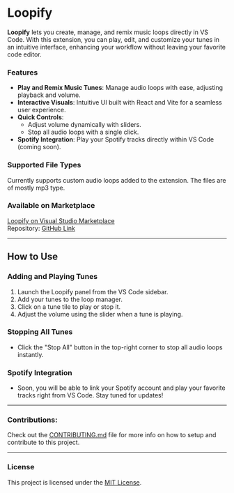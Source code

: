 # Loopify

**Loopify** lets you create, manage, and remix music loops directly in VS Code. With this extension, you can play, edit, and customize your tunes in an intuitive interface, enhancing your workflow without leaving your favorite code editor.

### Features

- **Play and Remix Music Tunes**: Manage audio loops with ease, adjusting playback and volume.
- **Interactive Visuals**: Intuitive UI built with React and Vite for a seamless user experience.
- **Quick Controls**:
  - Adjust volume dynamically with sliders.
  - Stop all audio loops with a single click.
- **Spotify Integration**: Play your Spotify tracks directly within VS Code (coming soon).

### Supported File Types
Currently supports custom audio loops added to the extension. The files are of mostly mp3 type.

### Available on Marketplace
[Loopify on Visual Studio Marketplace](https://marketplace.visualstudio.com/items?itemName=Supreeth.loopify)  
Repository: [GitHub Link](https://github.com/ShinichiShi/Loopify)

---

## How to Use

### Adding and Playing Tunes
1. Launch the Loopify panel from the VS Code sidebar.
2. Add your tunes to the loop manager.
3. Click on a tune tile to play or stop it.
4. Adjust the volume using the slider when a tune is playing.

### Stopping All Tunes
- Click the "Stop All" button in the top-right corner to stop all audio loops instantly.

### Spotify Integration
- Soon, you will be able to link your Spotify account and play your favorite tracks right from VS Code. Stay tuned for updates!

---
### Contributions: 

Check out the [CONTRIBUTING.md](CONTRIBUTING.md) file for more info on how to setup and contribute to this project.

---

### License
This project is licensed under the [MIT License](LICENSE).
